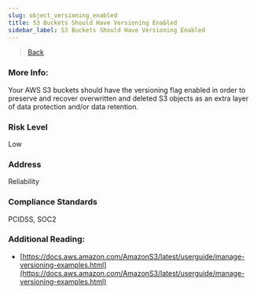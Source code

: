 ```yaml
---
slug: object_versioning_enabled
title: S3 Buckets Should Have Versioning Enabled
sidebar_label: S3 Buckets Should Have Versioning Enabled
---
```

> [Back](../../s3publiccheck)

### More Info:
Your AWS S3 buckets should have the versioning flag enabled in order to preserve and recover overwritten and deleted S3 objects as an extra layer of data protection and/or data retention.

### Risk Level
Low

### Address
Reliability

### Compliance Standards
PCIDSS, SOC2

### Additional Reading:
- [https://docs.aws.amazon.com/AmazonS3/latest/userguide/manage-versioning-examples.html](https://docs.aws.amazon.com/AmazonS3/latest/userguide/manage-versioning-examples.html) 

